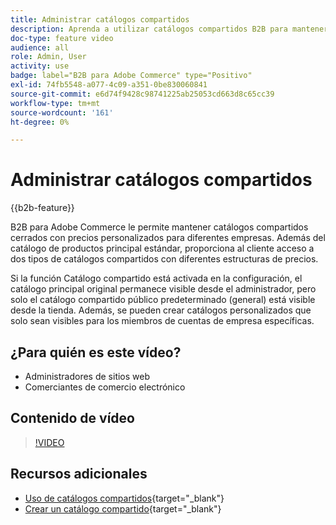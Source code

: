 ```yaml
---
title: Administrar catálogos compartidos
description: Aprenda a utilizar catálogos compartidos B2B para mantener catálogos cerrados con precios personalizados para diferentes empresas.
doc-type: feature video
audience: all
role: Admin, User
activity: use
badge: label="B2B para Adobe Commerce" type="Positivo"
exl-id: 74fb5548-a077-4c09-a351-0be830060841
source-git-commit: e6d74f9428c98741225ab25053cd663d8c65cc39
workflow-type: tm+mt
source-wordcount: '161'
ht-degree: 0%

---
```


# Administrar catálogos compartidos

{{b2b-feature}}

B2B para Adobe Commerce le permite mantener catálogos compartidos cerrados con precios personalizados para diferentes empresas. Además del catálogo de productos principal estándar, proporciona al cliente acceso a dos tipos de catálogos compartidos con diferentes estructuras de precios.

Si la función Catálogo compartido está activada en la configuración, el catálogo principal original permanece visible desde el administrador, pero solo el catálogo compartido público predeterminado (general) está visible desde la tienda. Además, se pueden crear catálogos personalizados que solo sean visibles para los miembros de cuentas de empresa específicas.

## ¿Para quién es este vídeo?

- Administradores de sitios web
- Comerciantes de comercio electrónico

## Contenido de vídeo

>[!VIDEO](https://video.tv.adobe.com/v/344446?quality=12&learn=on)

## Recursos adicionales

- [Uso de catálogos compartidos](https://experienceleague.adobe.com/docs/commerce-admin/b2b/shared-catalogs/catalog-shared.html){target="_blank"}
- [Crear un catálogo compartido](https://experienceleague.adobe.com/docs/commerce-admin/b2b/shared-catalogs/define/catalog-shared-create.html){target="_blank"}
